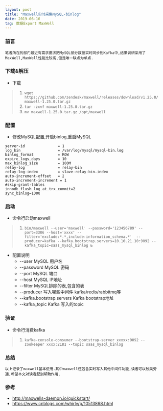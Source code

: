 ```yaml
---
layout: post
title: "Maxwell实时采集MySQL-binlog"
date: 2019-06-10
tag: 数据Export MaxWell
---
```


### 前言
    
	笔者所在的部门最近有需求要求把MySQL部分数据实时同步到Kafka中,结果调研采用了MaxWell,MaxWell性能比较高,但是唯一缺点为单点.
		  
### 下载&解压

* 下载

> 1. `wget https://github.com/zendesk/maxwell/releases/download/v1.25.0/maxwell-1.25.0.tar.gz`
> 2. `tar -zxvf maxwell-1.25.0.tar.gz`
> 3. `mv maxwell-1.25.0.tar.gz /opt/maxwell`

### 配置

* 修改MySQL配置,开启binlog,重启MySQL

```
server-id               = 1
log_bin                 = /var/log/mysql/mysql-bin.log
binlog_format           = ROW
expire_logs_days        = 10
max_binlog_size         = 100M
relay-log               = relay-bin
relay-log-index         = slave-relay-bin.index
auto-increment-offset   = 2
auto-increment-increment = 1
#skip-grant-tables
innodb_flush_log_at_trx_commit=2
sync_binlog=1000
```

### 启动

* 命令行启动maxwell

> 1. `bin/maxwell --user='maxwell' --password='123456789' --port=3306 --host='xxxx' --filter='exclude:*.*,include:information_schema.*'  --producer=kafka --kafka.bootstrap.servers=10.10.21.10:9092 --kafka_topic=saas_mysql_binlog &`


- 配置说明
   - --user                      MySQL 用户名
   - --password                  MySQL 密码
   - --port                      MySQL 端口
   - --host                      MySQL IP地址
   - --filter                    MySQL排除的表,包含的表
   - --producer                  写入哪些中间件 kafka/redis/rabbitmq等
   - --kafka.bootstrap.servers   Kafka bootstrap地址
   - --kafka_topic               Kafka 写入的topic

### 验证

* 命令行消费kafka

> 1. `kafka-console-consumer --bootstrap-server xxxxx:9092 --zookeeper xxxx:2181 --topic saas_mysql_binlog`

### 总结

	以上记录了maxwell基本使用.其中maxwell还包含实时写入其他中间件功能,读者可以触类旁通,希望本文对读者起到帮助作用.

### 参考

* http://maxwells-daemon.io/quickstart/
* https://www.cnblogs.com/whirly/p/10513868.html